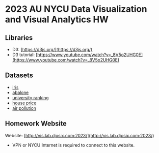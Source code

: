 # 2023 AU NYCU Data Visualization and Visual Analytics HW

## Libraries

- D3: [https://d3js.org/](https://d3js.org/)
- D3 tutorial: [https://www.youtube.com/watch?v=_8V5o2UHG0E](https://www.youtube.com/watch?v=_8V5o2UHG0E)

## Datasets

- [iris](http://vis.lab.djosix.com:2023/data/iris.csv)
- [abalone](http://vis.lab.djosix.com:2023/data/abalone.data)
- [university ranking](http://vis.lab.djosix.com:2023/data/TIMES_WorldUniversityRankings_2024.csv)
- [house price](http://vis.lab.djosix.com:2023/data/ma_lga_12345.csv)
- [air pollution](http://vis.lab.djosix.com:2023/data/air-pollution.csv)

## Homework Website

Website: [http://vis.lab.djosix.com:2023/](http://vis.lab.djosix.com:2023/)

- VPN or NYCU Internet is required to connect to this website.